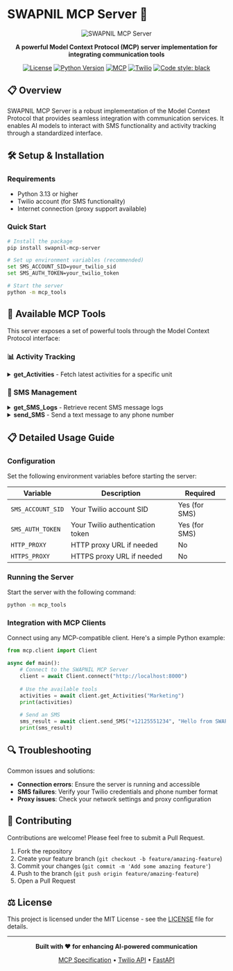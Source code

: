 # SWAPNIL MCP Server 🚀

<div align="center">

![SWAPNIL MCP Server](https://via.placeholder.com/800x200/3498db/ffffff?text=SWAPNIL+MCP+Server)

**A powerful Model Context Protocol (MCP) server implementation for integrating communication tools**

[![License](https://img.shields.io/github/license/erikhoward/azure-fhir-mcp-server)](https://opensource.org/licenses/MIT)
[![Python Version](https://img.shields.io/badge/python-3.13%2B-blue.svg)](https://www.python.org/)
[![MCP](https://img.shields.io/badge/MCP-compatible-green.svg)](https://github.com/modelcontextprotocol/spec)
[![Twilio](https://img.shields.io/badge/Twilio-SMS_Enabled-F22F46.svg)](https://www.twilio.com)
[![Code style: black](https://img.shields.io/badge/code%20style-black-000000.svg)](https://github.com/psf/black)

</div>

## 📋 Overview

SWAPNIL MCP Server is a robust implementation of the Model Context Protocol that provides seamless integration with communication services. It enables AI models to interact with SMS functionality and activity tracking through a standardized interface.

## 🛠️ Setup & Installation

### Requirements

- Python 3.13 or higher
- Twilio account (for SMS functionality)
- Internet connection (proxy support available)

### Quick Start

```bash
# Install the package
pip install swapnil-mcp-server

# Set up environment variables (recommended)
set SMS_ACCOUNT_SID=your_twilio_sid
set SMS_AUTH_TOKEN=your_twilio_token

# Start the server
python -m mcp_tools
```

## 🧰 Available MCP Tools

This server exposes a set of powerful tools through the Model Context Protocol interface:

### 📊 Activity Tracking

<details>
<summary><strong>get_Activities</strong> - Fetch latest activities for a specific unit</summary>

```python
async def get_Activities(unit: str) -> str
```

**Parameters:**
- `unit`: The name of the unit to retrieve activities for

**Returns:**
- A formatted string containing activity data for the specified unit

**Example:**
```python
# Fetch activities for the "Sales" unit
result = await get_Activities("Sales")
print(result)  # Activities for unit Sales: [...]
```
</details>

### 📱 SMS Management

<details>
<summary><strong>get_SMS_Logs</strong> - Retrieve recent SMS message logs</summary>

```python
async def get_SMS_Logs(limit: str) -> str
```

**Parameters:**
- `limit`: The number of SMS logs to fetch

**Returns:**
- A formatted string containing SMS log data

**Example:**
```python
# Get the 5 most recent SMS logs
logs = await get_SMS_Logs("5")
print(logs)  # Recent SMS logs: [...]
```
</details>

<details>
<summary><strong>send_SMS</strong> - Send a text message to any phone number</summary>

```python
async def send_SMS(to: str, body: str) -> str
```

**Parameters:**
- `to`: The phone number to send the SMS to (format: +1XXXXXXXXXX)
- `body`: The message content to be sent

**Returns:**
- A confirmation message with the message SID

**Example:**
```python
# Send a notification message
result = await send_SMS("+12125551234", "Your package has been delivered!")
print(result)  # Message sent! SID: SM123456789
```
</details>

## 📋 Detailed Usage Guide

### Configuration

Set the following environment variables before starting the server:

| Variable | Description | Required |
|----------|-------------|----------|
| `SMS_ACCOUNT_SID` | Your Twilio account SID | Yes (for SMS) |
| `SMS_AUTH_TOKEN` | Your Twilio authentication token | Yes (for SMS) |
| `HTTP_PROXY` | HTTP proxy URL if needed | No |
| `HTTPS_PROXY` | HTTPS proxy URL if needed | No |

### Running the Server

Start the server with the following command:

```bash
python -m mcp_tools
```

### Integration with MCP Clients

Connect using any MCP-compatible client. Here's a simple Python example:

```python
from mcp.client import Client

async def main():
    # Connect to the SWAPNIL MCP Server
    client = await Client.connect("http://localhost:8000")
    
    # Use the available tools
    activities = await client.get_Activities("Marketing")
    print(activities)
    
    # Send an SMS
    sms_result = await client.send_SMS("+12125551234", "Hello from SWAPNIL MCP!")
    print(sms_result)
```

## 🔍 Troubleshooting

Common issues and solutions:

- **Connection errors**: Ensure the server is running and accessible
- **SMS failures**: Verify your Twilio credentials and phone number format
- **Proxy issues**: Check your network settings and proxy configuration

## 🤝 Contributing

Contributions are welcome! Please feel free to submit a Pull Request.

1. Fork the repository
2. Create your feature branch (`git checkout -b feature/amazing-feature`)
3. Commit your changes (`git commit -m 'Add some amazing feature'`)
4. Push to the branch (`git push origin feature/amazing-feature`)
5. Open a Pull Request

## ⚖️ License

This project is licensed under the MIT License - see the [LICENSE](LICENSE) file for details.

---

<div align="center">

**Built with ❤️ for enhancing AI-powered communication**

<p align="center">
  <a href="https://github.com/modelcontextprotocol/spec">MCP Specification</a> •
  <a href="https://www.twilio.com/">Twilio API</a> •
  <a href="https://fastapi.tiangolo.com/">FastAPI</a>
</p>

</div>
